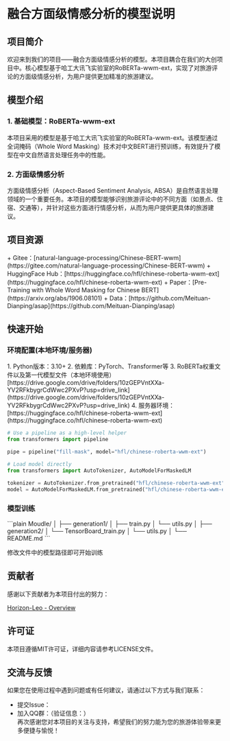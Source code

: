 <h1 id="AdxoK">融合方面级情感分析的模型说明</h1>
<h2 id="fjRFR">项目简介</h2>
欢迎来到我们的项目——融合方面级情感分析的模型。本项目耦合在我们的大创项目中。核心模型基于哈工大讯飞实验室的RoBERTa-wwm-ext，实现了对旅游评论的方面级情感分析，为用户提供更加精准的旅游建议。

<h2 id="fd1Rq">模型介绍</h2>
<h3 id="PouPf">1. 基础模型：RoBERTa-wwm-ext</h3>
本项目采用的模型是基于哈工大讯飞实验室的RoBERTa-wwm-ext。该模型通过全词掩码（Whole Word Masking）技术对中文BERT进行预训练，有效提升了模型在中文自然语言处理任务中的性能。

<h3 id="fRbgL">2. 方面级情感分析</h3>
方面级情感分析（Aspect-Based Sentiment Analysis, ABSA）是自然语言处理领域的一个重要任务。本项目的模型能够识别旅游评论中的不同方面（如景点、住宿、交通等），并针对这些方面进行情感分析，从而为用户提供更具体的旅游建议。

<h2 id="J81Q6">项目资源</h2>
+ Gitee：[natural-language-processing/Chinese-BERT-wwm](https://gitee.com/natural-language-processing/Chinese-BERT-wwm)
+ HuggingFace Hub：[https://huggingface.co/hfl/chinese-roberta-wwm-ext](https://huggingface.co/hfl/chinese-roberta-wwm-ext)
+ Paper：[Pre-Training with Whole Word Masking for Chinese BERT](https://arxiv.org/abs/1906.08101)
+ Data：[https://github.com/Meituan-Dianping/asap](https://github.com/Meituan-Dianping/asap)

<h2 id="WQvsm">快速开始</h2>
<h3 id="JvTww">环境配置(本地环境/服务器)</h3>
1. Python版本：3.10+
2. 依赖库：PyTorch、Transformer等
3. RoBERTa权重文件以及第一代模型文件（本地环境使用）[https://drive.google.com/drive/folders/10zGEPVntXXa-YV2RFkbygrCdWwc2PXvP?usp=drive_link](https://drive.google.com/drive/folders/10zGEPVntXXa-YV2RFkbygrCdWwc2PXvP?usp=drive_link)
4. 服务器环境：[https://huggingface.co/hfl/chinese-roberta-wwm-ext](https://huggingface.co/hfl/chinese-roberta-wwm-ext)

```python
# Use a pipeline as a high-level helper
from transformers import pipeline

pipe = pipeline("fill-mask", model="hfl/chinese-roberta-wwm-ext")
```

```python
# Load model directly
from transformers import AutoTokenizer, AutoModelForMaskedLM

tokenizer = AutoTokenizer.from_pretrained("hfl/chinese-roberta-wwm-ext")
model = AutoModelForMaskedLM.from_pretrained("hfl/chinese-roberta-wwm-ext")
```

<h3 id="NLwwd">模型训练</h3>
```plain
Moudle/
│
├── generation1/
│   ├── train.py
│   └── utils.py
│   
├── generation2/
│   └── TensorBoard_train.py
│   └── utils.py
│
└── README.md
```

修改文件中的模型路径即可开始训练



<h2 id="AqfvW">贡献者</h2>
感谢以下贡献者为本项目付出的努力：

[Horizon-Leo - Overview](https://github.com/Horizon-Leo)

<h2 id="Q9g0O">许可证</h2>
本项目遵循MIT许可证，详细内容请参考LICENSE文件。

<h2 id="A9KsZ">交流与反馈</h2>
如果您在使用过程中遇到问题或有任何建议，请通过以下方式与我们联系：

+ 提交Issue：
+ 加入QQ群：（验证信息：）  
再次感谢您对本项目的关注与支持，希望我们的努力能为您的旅游体验带来更多便捷与愉悦！










